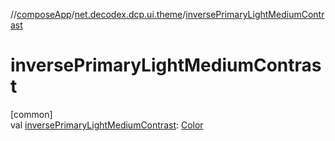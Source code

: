 //[composeApp](../../index.md)/[net.decodex.dcp.ui.theme](index.md)/[inversePrimaryLightMediumContrast](inverse-primary-light-medium-contrast.md)

# inversePrimaryLightMediumContrast

[common]\
val [inversePrimaryLightMediumContrast](inverse-primary-light-medium-contrast.md): [Color](https://developer.android.com/reference/kotlin/androidx/compose/ui/graphics/Color.html)
